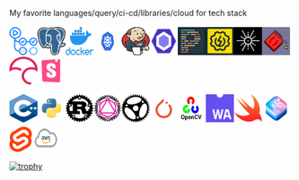 My favorite languages/query/ci-cd/libraries/cloud for tech stack </br></br>
<a href="https://github.com/features/actions" target="_blank"><img src="https://github.com/rchavezj/rchavezj/blob/master/logos/githubActions.png" width="50" height="50"/></a><a href="https://www.postgresql.org/" target="_blank"><img src="https://github.com/rchavezj/rchavezj/blob/master/logos/postgresql.png" width="50" height="50"/></a><a href="https://www.docker.com/" target="_blank"><img src="https://github.com/rchavezj/rchavezj/blob/master/logos/docker.png" width="50" height="50"/></a><a href="https://kubernetes.io/" target="_blank"><img src="https://github.com/rchavezj/rchavezj/blob/master/logos/Kubernetes.png" width="50" height="50"/></a><a href="https://www.jenkins.io/" target="_blank"><img src="https://github.com/rchavezj/rchavezj/blob/master/logos/jenkins.png" width="50" height="50"/></a><a href="https://eslint.org/" target="_blank"><img src="https://github.com/rchavezj/rchavezj/blob/master/logos/eslint.png" width="50" height="50"/></a><a href="https://prettier.io/" target="_blank"><img src="https://github.com/rchavezj/rchavezj/blob/master/logos/prettier.png" width="50" height="50"/></a><a href="https://www.soapui.org/" target="_blank"><img src="https://github.com/rchavezj/rchavezj/blob/master/logos/SoapUI.png" width="50" height="50"/></a><a href="https://tokio.rs/" target="_blank"><img src="https://github.com/rchavezj/rchavezj/blob/master/logos/tokio.PNG" width="50" height="50"/></a><a href="https://diesel.rs/" target="_blank"><img src="https://github.com/rchavezj/rchavezj/blob/master/logos/diesel.jpg" width="50" height="50"/></a><a href="https://about.codecov.io/" target="_blank"><img src="https://github.com/rchavezj/rchavezj/blob/master/logos/codecov.png" width="50" height="50"/></a><a href="https://storybook.js.org/" target="_blank"><img src="https://github.com/rchavezj/rchavezj/blob/master/logos/storybook.png" width="50" height="50"/></a></br>

<a href="https://www.cplusplus.com/" target="_blank"><img src="https://github.com/rchavezj/rchavezj/blob/master/logos/cpp.png" width="50" height="50"/></a><a href="https://www.python.org/" target="_blank"><img src="https://github.com/rchavezj/rchavezj/blob/master/logos/python.png" width="50" height="50" /></a><a href="https://www.rust-lang.org/" target="_blank"><img src="https://github.com/rchavezj/rchavezj/blob/master/logos/rust.png" width="50" height="50" /></a><a href="https://github.com/graphql-rust/juniper#readme" target="_blank"><img src="https://github.com/rchavezj/rchavezj/blob/master/logos/rust-juniper.png" width="50" height="50" /></a><a href="https://actix.rs/" target="_blank"><img src="https://github.com/rchavezj/rchavezj/blob/master/logos/actix.png" width="50" height="50" /></a><a href="https://pytorch.org/" target="_blank"><img src="https://github.com/rchavezj/rchavezj/blob/master/logos/pytorch.png" width="50" height="50" /></a><a href="https://opencv.org/" target="_blank"><img src="https://github.com/rchavezj/rchavezj/blob/master/logos/opencv.png" width="50" height="50" /></a><a href="https://webassembly.org/" target="_blank"><img src="https://github.com/rchavezj/rchavezj/blob/master/logos/wasm.png" width="50" height="50" /></a><a href="https://developer.apple.com/swift/" target="_blank"><img src="https://github.com/rchavezj/rchavezj/blob/master/logos/swift.png" width="50" height="50" /></a><a href="https://developer.apple.com/augmented-reality/" target="_blank"><img src="https://github.com/rchavezj/rchavezj/blob/master/logos/arkit.png" width="50" height="50" /></a><a href="https://svelte.dev/" target="_blank"><img src="https://github.com/rchavezj/rchavezj/blob/master/logos/svelte.png" width="40" height="45" /></a><a href="https://aws.amazon.com/" target="_blank"><img src="https://github.com/rchavezj/rchavezj/blob/master/logos/aws.png" width="50" height="50" /></a>


[![trophy](https://github-profile-trophy.vercel.app/?username=rchavezj&theme=dracula)](https://github.com/ryo-ma/github-profile-trophy)
